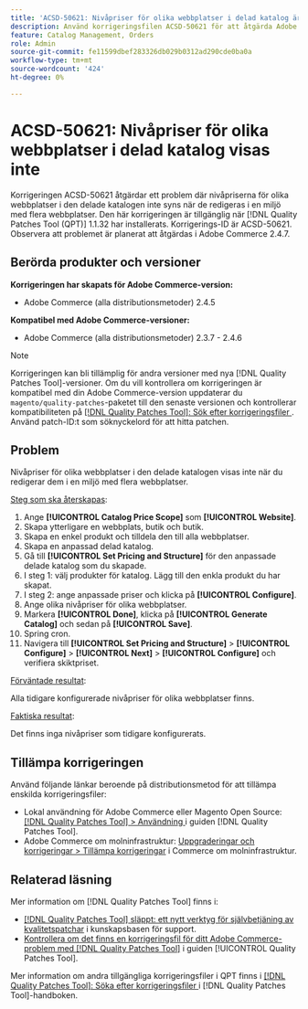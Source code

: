 ```yaml
---
title: 'ACSD-50621: Nivåpriser för olika webbplatser i delad katalog är inte synliga'
description: Använd korrigeringsfilen ACSD-50621 för att åtgärda Adobe Commerce-problemet där nivåpriserna för olika webbplatser i den delade katalogen inte syns när de redigeras i en miljö med flera webbplatser.
feature: Catalog Management, Orders
role: Admin
source-git-commit: fe11599dbef283326db029b0312ad290cde0ba0a
workflow-type: tm+mt
source-wordcount: '424'
ht-degree: 0%

---
```


# ACSD-50621: Nivåpriser för olika webbplatser i delad katalog visas inte

Korrigeringen ACSD-50621 åtgärdar ett problem där nivåpriserna för olika webbplatser i den delade katalogen inte syns när de redigeras i en miljö med flera webbplatser. Den här korrigeringen är tillgänglig när [!DNL Quality Patches Tool (QPT)] 1.1.32 har installerats. Korrigerings-ID är ACSD-50621. Observera att problemet är planerat att åtgärdas i Adobe Commerce 2.4.7.

## Berörda produkter och versioner

**Korrigeringen har skapats för Adobe Commerce-version:**

* Adobe Commerce (alla distributionsmetoder) 2.4.5

**Kompatibel med Adobe Commerce-versioner:**

* Adobe Commerce (alla distributionsmetoder) 2.3.7 - 2.4.6

>[!NOTE]
>
>Korrigeringen kan bli tillämplig för andra versioner med nya [!DNL Quality Patches Tool]-versioner. Om du vill kontrollera om korrigeringen är kompatibel med din Adobe Commerce-version uppdaterar du `magento/quality-patches`-paketet till den senaste versionen och kontrollerar kompatibiliteten på [[!DNL Quality Patches Tool]: Sök efter korrigeringsfiler ](https://experienceleague.adobe.com/tools/commerce-quality-patches/index.html). Använd patch-ID:t som söknyckelord för att hitta patchen.

## Problem

Nivåpriser för olika webbplatser i den delade katalogen visas inte när du redigerar dem i en miljö med flera webbplatser.

<u>Steg som ska återskapas</u>:

1. Ange **[!UICONTROL Catalog Price Scope]** som **[!UICONTROL Website]**.
1. Skapa ytterligare en webbplats, butik och butik.
1. Skapa en enkel produkt och tilldela den till alla webbplatser.
1. Skapa en anpassad delad katalog.
1. Gå till **[!UICONTROL Set Pricing and Structure]** för den anpassade delade katalog som du skapade.
1. I steg 1: välj produkter för katalog. Lägg till den enkla produkt du har skapat.
1. I steg 2: ange anpassade priser och klicka på **[!UICONTROL Configure]**.
1. Ange olika nivåpriser för olika webbplatser.
1. Markera **[!UICONTROL Done]**, klicka på **[!UICONTROL Generate Catalog]** och sedan på **[!UICONTROL Save]**.
1. Spring cron.
1. Navigera till **[!UICONTROL Set Pricing and Structure]** > **[!UICONTROL Configure]** > **[!UICONTROL Next]** > **[!UICONTROL Configure]** och verifiera skiktpriset.

<u>Förväntade resultat</u>:

Alla tidigare konfigurerade nivåpriser för olika webbplatser finns.

<u>Faktiska resultat</u>:

Det finns inga nivåpriser som tidigare konfigurerats.

## Tillämpa korrigeringen

Använd följande länkar beroende på distributionsmetod för att tillämpa enskilda korrigeringsfiler:

* Lokal användning för Adobe Commerce eller Magento Open Source: [[!DNL Quality Patches Tool] > Användning ](/help/tools/quality-patches-tool/usage.md) i guiden [!DNL Quality Patches Tool].
* Adobe Commerce om molninfrastruktur: [Uppgraderingar och korrigeringar > Tillämpa korrigeringar](https://experienceleague.adobe.com/docs/commerce-cloud-service/user-guide/develop/upgrade/apply-patches.html) i Commerce om molninfrastruktur.

## Relaterad läsning

Mer information om [!DNL Quality Patches Tool] finns i:

* [[!DNL Quality Patches Tool] släppt: ett nytt verktyg för självbetjäning av kvalitetspatchar](https://experienceleague.adobe.com/en/docs/commerce-knowledge-base/kb/announcements/commerce-announcements/magento-quality-patches-released-new-tool-to-self-serve-quality-patches) i kunskapsbasen för support.
* [Kontrollera om det finns en korrigeringsfil för ditt Adobe Commerce-problem med  [!DNL Quality Patches Tool]](/help/tools/quality-patches-tool/patches-available-in-qpt/check-patch-for-magento-issue-with-magento-quality-patches.md) i guiden [!UICONTROL Quality Patches Tool].


Mer information om andra tillgängliga korrigeringsfiler i QPT finns i [[!DNL Quality Patches Tool]: Söka efter korrigeringsfiler ](https://experienceleague.adobe.com/tools/commerce-quality-patches/index.html) i [!DNL Quality Patches Tool]-handboken.
